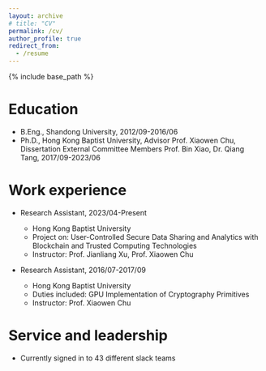 ```yaml
---
layout: archive
# title: "CV"
permalink: /cv/
author_profile: true
redirect_from:
  - /resume
---
```


{% include base_path %}

Education
======
* B.Eng., Shandong University, 2012/09-2016/06
* Ph.D., Hong Kong Baptist University, Advisor Prof. Xiaowen Chu, Dissertation External Committee Members Prof. Bin Xiao, Dr. Qiang Tang, 2017/09-2023/06

Work experience
======
* Research Assistant, 2023/04-Present
  * Hong Kong Baptist University
  * Project on: User-Controlled Secure Data Sharing and Analytics with Blockchain and Trusted Computing Technologies
  * Instructor: Prof. Jianliang Xu, Prof. Xiaowen Chu

* Research Assistant, 2016/07-2017/09
  * Hong Kong Baptist University
  * Duties included: GPU Implementation of Cryptography Primitives
  * Instructor: Prof. Xiaowen Chu
  
<!-- Skills
======
* Skill 1
* Skill 2
  * Sub-skill 2.1
  * Sub-skill 2.2
  * Sub-skill 2.3
* Skill 3 -->

<!-- Publications
======
  <ul>{% for post in site.publications %}
    {% include archive-single-cv.html %}
  {% endfor %}</ul> -->
  
<!-- Talks
======
  <ul>{% for post in site.talks %}
    {% include archive-single-talk-cv.html %}
  {% endfor %}</ul> -->
  

  
Service and leadership
======
* Currently signed in to 43 different slack teams
